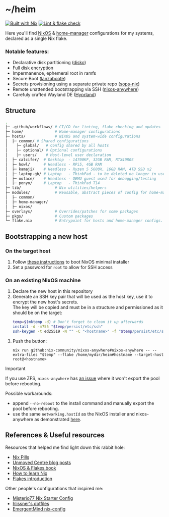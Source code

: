 # ~/heim
[![Built with Nix](https://img.shields.io/badge/Built%20with%20Nix%20and%20%E2%9D%A4%EF%B8%8F-5277C3?logo=nixos&logoColor=FFFFFF)](https://builtwithnix.org/)
[![Lint & flake check](https://github.com/zacharyarnaise/heim/actions/workflows/lint.yml/badge.svg)](https://github.com/zacharyarnaise/heim/actions/workflows/lint.yml)

Here you'll find [NixOS](https://nixos.org/) & [home-manager](https://github.com/nix-community/home-manager) configurations for my systems, declared as a single Nix flake.

### Notable features:
- Declarative disk partitioning ([disko](https://github.com/nix-community/disko))
- Full disk encryption
- Impermanence, ephemeral root in ramfs
- Secure Boot ([lanzaboote](https://github.com/nix-community/lanzaboote))
- Secrets provisioning using a separate private repo ([sops-nix](https://github.com/Mic92/sops-nix))
- Remote unattended bootstrapping via SSH ([nixos-anywhere](https://github.com/nix-community/nixos-anywhere))
- Carefuly crafted Wayland DE ([Hyprland](https://hyprland.org/))

## Structure
```sh
.
├─ .github/workflows/ # CI/CD for linting, flake checking and updates
├─ home/              # Home-manager configurations
├─ hosts/             # NixOS and system-wide configurations
│  ├─ common/ # Shared configurations
│    ├─ global/   # Config shared by all hosts
│    ├─ optional/ # Optional configurations
│    ├─ users/    # Host-level user declaration
│  ├─ calcifer/  # Desktop  - 14700KF, 32GB RAM, RTX4080S
│  ├─ howl/      # Headless - RPi5, 4GB RAM
│  ├─ kamaji/    # Headless - Ryzen 5 5600X, 16GB RAM, 4TB SSD x2
│  ├─ laptop-gb/ # Laptop   - ThinkPad - to be deleted no longer in use
│  ├─ noface/    # Headless - QEMU guest used for debugging/testing
│  ├─ ponyo/     # Laptop   - ThinkPad T14
├─ lib/               # Nix utilities/helpers
├─ modules/           # Reusable, abstract pieces of config for home-manager, NixOS or both.
│  ├─ common/
│  ├─ home-manager/
│  ├─ nixos/
├─ overlays/          # Overrides/patches for some packages
├─ pkgs/              # Custom packages
└─ flake.nix          # Entrypoint for hosts and home-manager configs. Also exposes a devshell for manual bootstrapping tasks (nix-shell).
```

## Bootstrapping a new host
### On the target host
1. Follow [these instructions](https://nixos.org/manual/nixos/stable/index.html#sec-booting-from-usb) to boot NixOS minimal installer
2. Set a password for `root` to allow for SSH access
### On an existing NixOS machine
1. Declare the new host in this repository
2. Generate an SSH key pair that will be used as the host key, use it to encrypt the new host's secrets.<br>
   The key will be copied and must be in a structure and permissioned as it should be on the target:
    ```sh
    temp=$(mktemp -d) # Don't forget to clean it up afterwards
    install -d -m755 "$temp/persist/etc/ssh"
    ssh-keygen -t ed25519 -N "" -C "<hostname>" -f "$temp/persist/etc/ssh/ssh_host_ed25519_key"
    ```
3. Push the button:
    ```
    nix run github:nix-community/nixos-anywhere#nixos-anywhere -- --extra-files "$temp" --flake /home/mydir/heim#hostname --target-host root@<hostname>
    ```

> [!IMPORTANT]  
> If you use ZFS, `nixos-anywhere` has [an issue](https://github.com/nix-community/nixos-anywhere/issues/156) where it won't export the pool before rebooting.
>
> Possible workarounds:
> - append `--no-reboot` to the install command and manually export the pool before rebooting.
> - use the same `networking.hostId` as the NixOS installer and nixos-anywhere as demonstrated [here](https://github.com/nix-community/srvos/blob/755578b01c9fb1cc0a798c0d4d54a283077b315d/nixos/common/zfs.nix#L8).

## References & Useful resources
Resources that helped me find light down this rabbit hole:
- [Nix Pills](https://nixos.org/guides/nix-pills/)
- [Unmoved Centre blog posts](https://unmovedcentre.com/tags/nixos/)
- [NixOS & Flakes book](https://nixos-and-flakes.thiscute.world/)
- [How to learn Nix](https://ianthehenry.com/posts/how-to-learn-nix/)
- [Flakes introduction](https://www.tweag.io/blog/2020-05-25-flakes/)

Other people's configurations that inspired me:
- [Misterio77 Nix Starter Config](https://github.com/Misterio77/nix-starter-configs)
- [hlissner's dotfiles](https://github.com/hlissner/dotfiles)
- [EmergentMind nix-config](https://github.com/EmergentMind/nix-config)
